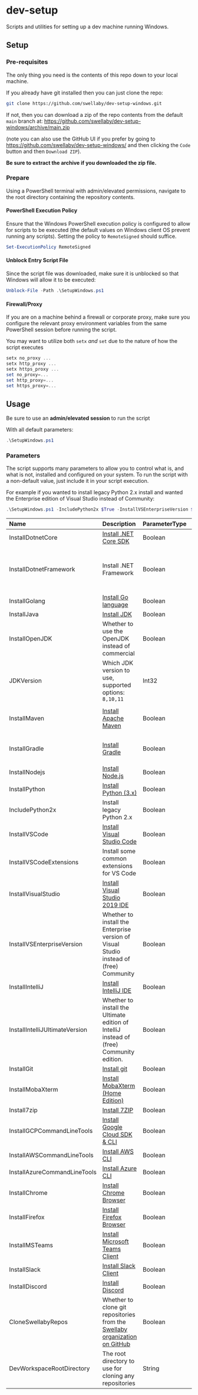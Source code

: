 # dev-setup
Scripts and utilities for setting up a dev machine running Windows.

## Setup

### Pre-requisites
The only thing you need is the contents of this repo down to your local machine. 

If you already have git installed then you can just clone the repo:
```bash
git clone https://github.com/swellaby/dev-setup-windows.git
```

If not, then you can download a zip of the repo contents from the default  `main` branch at:
https://github.com/swellaby/dev-setup-windows/archive/main.zip

(note you can also use the GitHub UI if you prefer by going to https://github.com/swellaby/dev-setup-windows/ and then clicking the `Code` button and then `Download ZIP`).

**Be sure to extract the archive if you downloaded the zip file.**

### Prepare
Using a PowerShell terminal with admin/elevated permissions, navigate to the root directory containing the repository contents.

#### PowerShell Execution Policy
Ensure that the Windows PowerShell execution policy is configured to allow for scripts to be executed (the default values on Windows client OS prevent running any scripts). Setting the policy to `RemoteSigned` should suffice.

```powershell
Set-ExecutionPolicy RemoteSigned
```

#### Unblock Entry Script File
Since the script file was downloaded, make sure it is unblocked so that Windows will allow it to be executed:
```powershell
Unblock-File -Path .\SetupWindows.ps1
```

#### Firewall/Proxy
If you are on a machine behind a firewall or corporate proxy, make sure you configure the relevant proxy environment variables from the same PowerShell session before running the script.

You may want to utilize both `setx` _and_ `set` due to the nature of how the script executes

```powershell
setx no_proxy ...
setx http_proxy ...
setx https_proxy ...
set no_proxy=...
set http_proxy=...
set https_proxy=...
```

## Usage
Be sure to use an **admin/elevated session** to run the script

With all default parameters:
```powershell
.\SetupWindows.ps1
```

### Parameters
The script supports many parameters to allow you to control what is, and what is not, installed and configured on your system. To run the script with a non-default value, just include it in your script execution.

For example if you wanted to install legacy Python 2.x install and wanted the Enterprise edition of Visual Studio instead of Community:

```powershell
.\SetupWindows.ps1 -IncludePython2x $True -InstallVSEnterpriseVersion $True
```

|Name|Description|ParameterType|Default|Comments|
|:--|:--|:--|:--|:--|
|InstallDotnetCore|[Install .NET Core SDK][dotnet-core-install-docs]|Boolean|`$True`||
|InstallDotnetFramework|Install .NET Framework|Boolean|`$False`|Disabled by default since Visual Studio IDE install defaults to true, and that install includes .NET Framework|
|InstallGolang|[Install Go language][go-install-docs]|Boolean|`$True`||
|InstallJava|[Install JDK][java-jdk-install-docs]|Boolean|`$True`|
|InstallOpenJDK|Whether to use the OpenJDK instead of commercial |Boolean|`$True`||
|JDKVersion|Which JDK version to use, supported options: `8,10,11`|Int32|10||
|InstallMaven|[Install Apache Maven][maven-install-docs]|Boolean|`$True`|Can be installed independently of `InstallJava` parameter|
|InstallGradle|[Install Gradle][gradle-install-docs]|Boolean|`$True`|Can be installed independently of `InstallJava` parameter|
|InstallNodejs|[Install Node.js][nodejs-install-docs]|Boolean|`$True`||
|InstallPython|[Install Python (3.x)][python-install-docs]|Boolean|`$True`||
|IncludePython2x|Install legacy Python 2.x|Boolean|`$False`||
|InstallVSCode|[Install Visual Studio Code][vscode-install-docs]|Boolean|`$True`||
|InstallVSCodeExtensions|Install some common extensions for VS Code|Boolean|`$True`||
|InstallVisualStudio|[Install Visual Studio 2019 IDE][vs-install-docs]|Boolean|`$True`||
|InstallVSEnterpriseVersion|Whether to install the Enterprise version of Visual Studio instead of (free) Community|Boolean|`$False`|Set this to `$True` to install the Enterprise version, otherwise Community version would be installed if `-InstallVisualStudio` is `$True`|
|InstallIntelliJ|[Install IntelliJ IDE][intellij-install-docs]|Boolean|`$False`||
|InstallIntelliJUltimateVersion|Whether to install the Ultimate edition of IntelliJ instead of (free) Community edition.|Boolean|`$False`| Set this to `$True` to install the Ultimate edition, otherwise Community edition would be installed if `-InstallIntelliJ` is `$True`|
|InstallGit|[Install git][git-install-docs]|Boolean|`$True`||
|InstallMobaXterm|[Install MobaXterm (Home Edition)][mobaxterm-install-docs]|Boolean|`$True`||
|Install7zip|[Install 7ZIP][7zip-install-docs]|Boolean|`$True`||
|InstallGCPCommandLineTools|[Install Google Cloud SDK & CLI][gcloud-install-docs]|Boolean|`$True`||
|InstallAWSCommandLineTools|[Install AWS CLI][awscli-install-docs]|Boolean|`$True`||
|InstallAzureCommandLineTools|[Install Azure CLI][az-install-docs]|Boolean|`$True`||
|InstallChrome|[Install Chrome Browser][chrome-install-docs]|Boolean|`$True`||
|InstallFirefox|[Install Firefox Browser][firefox-install-docs]|Boolean|`$True`||
|InstallMSTeams|[Install Microsoft Teams Client][msteams-install-docs]|Boolean|`$True`||
|InstallSlack|[Install Slack Client][slack-install-docs]|Boolean|`$True`||
|InstallDiscord|[Install Discord][discord-install-docs]|Boolean|`$False`||
|CloneSwellabyRepos|Whether to clone git repositories from the [Swellaby organization on GitHub][github-swellaby-org]|Boolean|`$False`||
|DevWorkspaceRootDirectory|The root directory to use for cloning any repositories|String|`c:\dev`||

[dotnet-core-install-docs]: https://dotnet.microsoft.com/download
[go-install-docs]: https://golang.org/doc/install
[java-jdk-install-docs]: https://www.oracle.com/java/technologies/javase-downloads.html
[maven-install-docs]: https://maven.apache.org/install.html
[gradle-install-docs]: https://gradle.org/install/
[nodejs-install-docs]: https://nodejs.org/en/download/
[python-install-docs]: https://www.python.org/downloads/
[vscode-install-docs]: https://code.visualstudio.com/download
[vs-install-docs]: https://docs.microsoft.com/en-us/visualstudio/install/install-visual-studio?view=vs-2019
[intellij-install-docs]: https://www.jetbrains.com/idea/download/
[git-install-docs]: https://git-scm.com/downloads
[mobaxterm-install-docs]: https://mobaxterm.mobatek.net/download.html
[7zip-install-docs]: https://www.7-zip.org/download.html
[gcloud-install-docs]: https://cloud.google.com/sdk/docs/install
[awscli-install-docs]: https://docs.aws.amazon.com/cli/latest/userguide/cli-chap-install.html
[az-install-docs]: https://docs.microsoft.com/en-us/cli/azure/install-azure-cli
[chrome-install-docs]: https://www.google.com/chrome
[firefox-install-docs]: https://www.mozilla.org/en-US/firefox/new/
[msteams-install-docs]: https://www.microsoft.com/en-us/microsoft-365/microsoft-teams/download-app
[slack-install-docs]: https://slack.com/downloads/windows
[discord-install-docs]: https://discord.com/download
[github-swellaby-org]: https://github.com/swellaby
